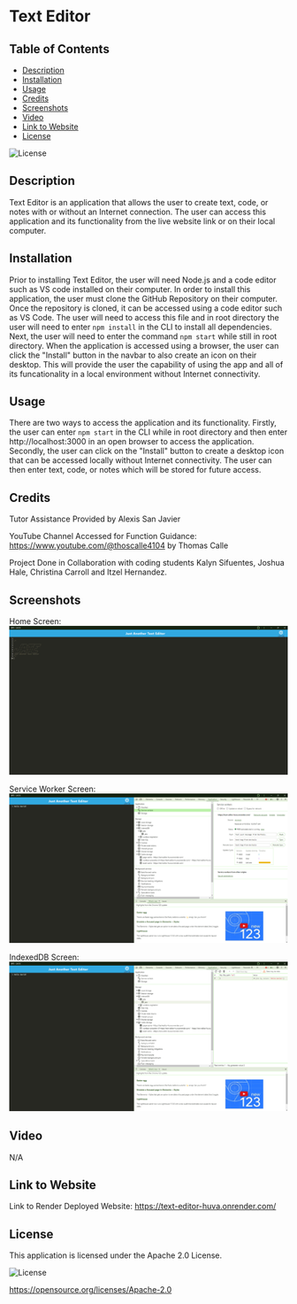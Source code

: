 # Text Editor

## Table of Contents

* [Description](#description)
* [Installation](#installation)
* [Usage](#usage)
* [Credits](#credits)
* [Screenshots](#screenshots)
* [Video](#video)
* [Link to Website](#link-to-website)
* [License](#license)

![License](https://img.shields.io/badge/License-Apache_2.0-blue.svg)

## Description

Text Editor is an application that allows the user to create text, code, or notes with or without an Internet connection. The user can access this application and its functionality from the live website link or on their local computer.

## Installation

Prior to installing Text Editor, the user will need Node.js and a code editor such as VS code installed on their computer. In order to install this application, the user must clone the GitHub Repository on their computer. Once the repository is cloned, it can be accessed using a code editor such as VS Code. The user will need to access this file and in root directory the user will need to enter `npm install` in the CLI to install all dependencies. Next, the user will need to enter the command `npm start` while still in root directory. When the application is accessed using a browser, the user can click the "Install" button in the navbar to also create an icon on their desktop. This will provide the user the capability of using the app and all of its funcationality in a local environment without Internet connectivity.

## Usage

There are two ways to access the application and its functionality. Firstly, the user can enter `npm start` in the CLI while in root directory and then enter http://localhost:3000 in an open browser to access the application. Secondly, the user can click on the "Install" button to create a desktop icon that can be accessed locally without Internet connectivity. The user can then enter text, code, or notes which will be stored for future access.

## Credits

Tutor Assistance Provided by Alexis San Javier

YouTube Channel Accessed for Function Guidance: https://www.youtube.com/@thoscalle4104 by Thomas Calle

Project Done in Collaboration with coding students Kalyn Sifuentes, Joshua Hale, Christina Carroll and Itzel Hernandez.

## Screenshots

Home Screen:
![Alt Text](./screenshots/homepage-screen.png)

Service Worker Screen:
![Alt Text](./screenshots/service-worker-screen.png)

IndexedDB Screen:
![Alt Text](./screenshots/indexedDB-screen.png)

## Video

N/A

## Link to Website

Link to Render Deployed Website: https://text-editor-huva.onrender.com/

## License

This application is licensed under the Apache 2.0 License.

![License](https://img.shields.io/badge/License-Apache_2.0-blue.svg)

https://opensource.org/licenses/Apache-2.0